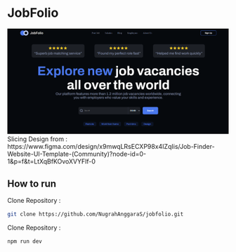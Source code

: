
# JobFolio
<img src="image.png"/>
Slicing Design from :
https://www.figma.com/design/x9mwqLRsECXP98x4IZqIis/Job-Finder-Website-UI-Template-(Community)?node-id=0-1&p=f&t=LtXqBfKOvoXVYFlf-0

## How to run

Clone Repository : 

```bash
git clone https://github.com/NugrahAnggaraS/jobfolio.git
```

Clone Repository : 
```bash
npm run dev
```

    